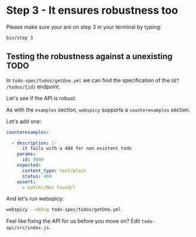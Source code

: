 # Step 3 - It ensures robustness too

Please make sure your are on step 3 in your terminal by typing:

```bash
bin/step 3
```

## Testing the robustness against a unexisting TODO

In `todo-spec/todos/getOne.yml` we can find the specification of the `GET /todos/{id}` endpoint.

Let's see if the API is robust.

As with the `examples` section, `webspicy` supports a `counterexamples` section.

Let's add one:

```yaml
counterexamples:

  - description: |-
      it fails with a 404 for non existent todo
    params:
      id: 9999
    expected:
      content_type: text/plain
      status: 404
    assert:
      - match(/Not Found/)
```

And let's run webspicy:

```bash
webspicy --debug todo-spec/todos/getOne.yml
```

Feel like fixing the API for us before you move on? Edit `todo-api/src/index.js`.
